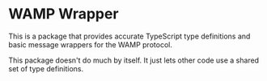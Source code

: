 # WAMP Wrapper

This is a package that provides accurate TypeScript type definitions and basic message wrappers for the WAMP protocol.

This package doesn't do much by itself. It just lets other code use a shared set of type definitions.